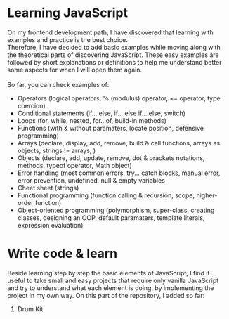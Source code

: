 # Learning JavaScript

On my frontend development path, I have discovered that learning with examples and practice is the best choice. <br>
Therefore, I have decided to add basic examples while moving along with the theoretical parts of discovering JavaScript. These easy examples are followed by short explanations or definitions to help me understand better some aspects for when I will open them again. <br><br>
So far, you can check examples of:
<ul>
  <li>Operators (logical operators, % (modulus) operator, += operator, type coercion)</li>
  <li>Conditional statements (if... else, if... else if... else, switch)</li>
  <li>Loops (for, while, nested, for...of, build-in methods)</li>
  <li>Functions (with & without paramaters, locate position, defensive programming)</li>
  <li>Arrays (declare, display, add, remove, build & call functions, arrays as objects, strings != arrays, )</li>
  <li>Objects (declare, add, update, remove, dot & brackets notations, methods, typeof operator, Math object)</li>
  <li>Error handling (most common errors, try... catch blocks, manual error, error prevention, undefined, null & empty variables</li>
  <li>Cheet sheet (strings)</li>
  <li>Functional programming (function calling & recursion, scope, higher-order function)</li>
  <li>Object-oriented programming (polymorphism, super-class, creating classes, designing an OOP, default paramaters, template literals, expression evaluation)</li>
</ul>
  
  
  
  # Write code & learn
  
  Beside learning step by step the basic elements of JavaScript, I find it useful to take small and easy projects that require only vanilla JavaScript and try to understand what each element is doing, by implementing the project in my own way.
  On this part of the repository, I added so far:
  <ol>
    <li>Drum Kit</li>
  </ol>
